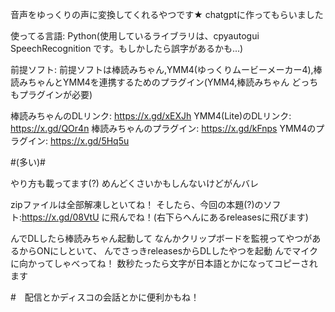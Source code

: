 音声をゆっくりの声に変換してくれるやつです★
chatgptに作ってもらいました

使ってる言語:
Python(使用しているライブラリは、cpyautogui   SpeechRecognition です。もしかしたら誤字があるかも...)

前提ソフト:
前提ソフトは棒読みちゃん,YMM4(ゆっくりムービーメーカー4),棒読みちゃんとYMM4を連携するためのプラグイン(YMM4,棒読みちゃん どっちもプラグインが必要)

棒読みちゃんのDLリンク:
https://x.gd/xEXJh
YMM4(Lite)のDLリンク:
https://x.gd/QOr4n
棒読みちゃんのプラグイン:
https://x.gd/kFnps
YMM4のプラグイン:
https://x.gd/5Hq5u

#(多い)#

やり方も載ってます(?)
めんどくさいかもしんないけどがんバレ

zipファイルは全部解凍しといてね！
そしたら、今回の本題(?)のソフト:https://x.gd/08VtU
に飛んでね！(右下らへんにあるreleasesに飛びます)

んでDLしたら棒読みちゃん起動して
なんかクリップボードを監視ってやつがあるからONにしといて、
んでさっきreleasesからDLしたやつを起動
んでマイクに向かってしゃべってね！
数秒たったら文字が日本語とかになってコピーされます



#　配信とかディスコの会話とかに便利かもね！
